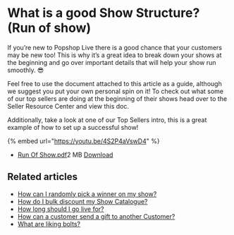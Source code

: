 # What is a good Show Structure? (Run of show)

If you’re new to Popshop Live there is a good chance that your customers may be new too! This is why it’s a great idea to break down your shows at the beginning and go over important details that will help your show run smoothly. 😎

Feel free to use the document attached to this article as a guide, although we suggest you put your own personal spin on it! To check out what some of our top sellers are doing at the beginning of their shows head over to the Seller Resource Center and view this doc.

Additionally, take a look at one of our Top Sellers intro, this is a great example of how to set up a successful show!&#x20;

{% embed url="https://youtu.be/4S2P4aVswD4" %}

* [Run Of Show.pdf](https://help.popshop.live/hc/en-us/article\_attachments/4435470026255/Run\_Of\_Show.pdf)2 MB [Download](https://help.popshop.live/hc/en-us/article\_attachments/4435470026255/Run\_Of\_Show.pdf)

## Related articles

* [How can I randomly pick a winner on my show?](https://jamble.gitbook.io/popshop-live/hosting-and-after-your-show/how-can-i-randomly-pick-a-winner-on-my-show)
* [How do I bulk discount my Show Catalogue?](https://jamble.gitbook.io/popshop-live/inventory/how-do-i-bulk-discount-my-show-catalogue)
* [How long should I go live for?](https://jamble.gitbook.io/popshop-live/going-live/how-long-should-i-go-live-for)
* [How can a customer send a gift to another Customer?](https://jamble.gitbook.io/popshop-live/hosting-and-after-your-show/how-can-a-customer-send-a-gift-to-another-customer)
* [What are liking bolts?](https://jamble.gitbook.io/popshop-live/going-live/what-are-liking-bolts)
